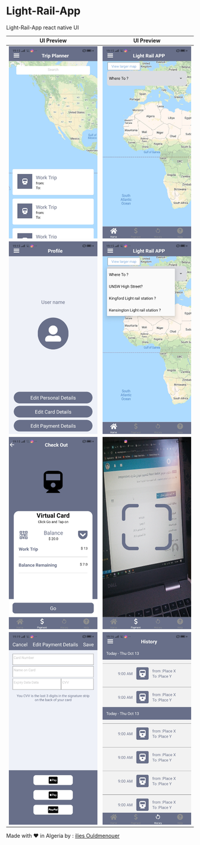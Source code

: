 # Light-Rail-App
 Light-Rail-App react native UI

 


UI Preview                 |  UI Preview
:-------------------------:|:-------------------------:
![](screenShots/Screenshot_2020-08-28-19-15-13-62_f73b71075b1de7323614b647fe394240.jpg)  |  ![](screenShots/Screenshot_2020-08-28-19-15-17-32_f73b71075b1de7323614b647fe394240.jpg)
![](screenShots/Screenshot_2020-08-28-19-15-08-80_f73b71075b1de7323614b647fe394240.jpg)  |  ![](screenShots/Screenshot_2020-08-28-19-15-19-78_f73b71075b1de7323614b647fe394240.jpg)
![](screenShots/Screenshot_2020-08-28-19-15-49-16_f73b71075b1de7323614b647fe394240.jpg)  |  ![](screenShots/Screenshot_2020-08-28-19-15-55-10_f73b71075b1de7323614b647fe394240.jpg)
![](screenShots/Screenshot_2020-08-28-19-19-09-28_f73b71075b1de7323614b647fe394240.jpg)  |  ![](screenShots/Screenshot_2020-08-28-19-16-02-04_f73b71075b1de7323614b647fe394240.jpg)







Made with ❤ in Algeria 
by : <a href= 'https://www.instagram.com/ilies_ouldmenouer/' >ilies Ouldmenouer</a> 

